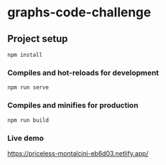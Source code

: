 # graphs-code-challenge

## Project setup
```
npm install
```

### Compiles and hot-reloads for development
```
npm run serve
```

### Compiles and minifies for production
```
npm run build
```

### Live demo
https://priceless-montalcini-eb6d03.netlify.app/
